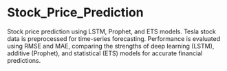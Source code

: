 # Stock_Price_Prediction
Stock price prediction using LSTM, Prophet, and ETS models. Tesla stock data is preprocessed for time-series forecasting. Performance is evaluated using RMSE and MAE, comparing the strengths of deep learning (LSTM), additive (Prophet), and statistical (ETS) models for accurate financial predictions.

